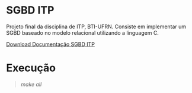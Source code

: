 
# SGBD ITP
Projeto final da disciplina de ITP, BTI-UFRN. Consiste em implementar um SGBD baseado no modelo relacional utilizando a linguagem C.

[Download Documentação SGBD ITP](https://mega.nz/#F!C8gSlChY!nyEnkE6g8HrpyiBp21CWyg)

# Execução
>*make all*

